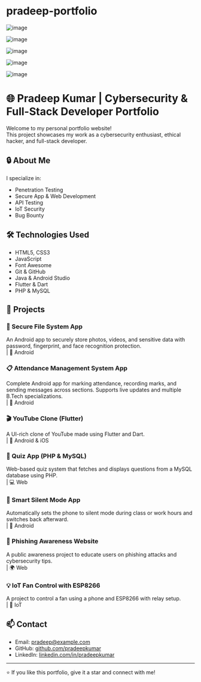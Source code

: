 # pradeep-portfolio

![image](https://github.com/user-attachments/assets/7bd0efdd-2a51-48f1-bd97-20f1344573b6)

![image](https://github.com/user-attachments/assets/a0bfb0ad-b8f4-4b45-bba6-92ef0ddafe6c)

![image](https://github.com/user-attachments/assets/f4c79604-52fe-4086-9079-770f001dddb3)

![image](https://github.com/user-attachments/assets/82406a38-4914-45f7-bcfc-777f69659a31)

![image](https://github.com/user-attachments/assets/d4a09a2a-8710-4c09-98c7-f1552922f549)



# 🌐 Pradeep Kumar | Cybersecurity & Full-Stack Developer Portfolio

Welcome to my personal portfolio website!  
This project showcases my work as a cybersecurity enthusiast, ethical hacker, and full-stack developer.

## 🔒 About Me
I specialize in:
- Penetration Testing
- Secure App & Web Development
- API Testing
- IoT Security
- Bug Bounty

## 🛠️ Technologies Used
- HTML5, CSS3
- JavaScript
- Font Awesome
- Git & GitHub
- Java & Android Studio
- Flutter & Dart
- PHP & MySQL

## 🎯 Projects

### 🔐 Secure File System App
An Android app to securely store photos, videos, and sensitive data with password, fingerprint, and face recognition protection.  
| 📱 Android

### 📋 Attendance Management System App
Complete Android app for marking attendance, recording marks, and sending messages across sections. Supports live updates and multiple B.Tech specializations.  
| 📱 Android

### 🎬 YouTube Clone (Flutter)
A UI-rich clone of YouTube made using Flutter and Dart.  
| 📱 Android & iOS

### 🧠 Quiz App (PHP & MySQL)
Web-based quiz system that fetches and displays questions from a MySQL database using PHP.  
 | 💻 Web

### 🔕 Smart Silent Mode App
Automatically sets the phone to silent mode during class or work hours and switches back afterward.  
 | 📱 Android



### 🧠 Phishing Awareness Website
A public awareness project to educate users on phishing attacks and cybersecurity tips.  
| 🌍 Web

### 💡 IoT Fan Control with ESP8266
A project to control a fan using a phone and ESP8266 with relay setup.  
| 🧠 IoT

## 📫 Contact
- Email: pradeep@example.com
- GitHub: [github.com/pradeepkumar](https://github.com/pradeepkumar)
- LinkedIn: [linkedin.com/in/pradeepkumar](https://linkedin.com/in/pradeepkumar)

---

⭐ If you like this portfolio, give it a star and connect with me!
